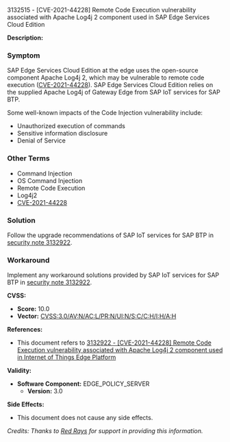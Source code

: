 3132515 - [CVE-2021-44228] Remote Code Execution vulnerability associated with Apache Log4j 2 component used in SAP Edge Services Cloud Edition

**Description:**

### Symptom

SAP Edge Services Cloud Edition at the edge uses the open-source component Apache Log4j 2, which may be vulnerable to remote code execution ([CVE-2021-44228](https://cve.mitre.org/cgi-bin/cvename.cgi?name=CVE-2021-44228)). SAP Edge Services Cloud Edition relies on the supplied Apache Log4j of Gateway Edge from SAP IoT services for SAP BTP.

Some well-known impacts of the Code Injection vulnerability include:
- Unauthorized execution of commands
- Sensitive information disclosure
- Denial of Service

### Other Terms

- Command Injection
- OS Command Injection
- Remote Code Execution
- Log4j2
- [CVE-2021-44228](https://cve.mitre.org/cgi-bin/cvename.cgi?name=CVE-2021-44228)

### Solution

Follow the upgrade recommendations of SAP IoT services for SAP BTP in [security note 3132922](https://me.sap.com/notes/3132922).

### Workaround

Implement any workaround solutions provided by SAP IoT services for SAP BTP in [security note 3132922](https://me.sap.com/notes/3132922).

**CVSS:**

- **Score:** 10.0
- **Vector:** [CVSS:3.0/AV:N/AC:L/PR:N/UI:N/S:C/C:H/I:H/A:H](https://www.first.org/cvss/calculator/3.0#CVSS:3.0/AV:N/AC:L/PR:N/UI:N/S:C/C:H/I:H/A:H)

**References:**

- This document refers to [3132922 - [CVE-2021-44228] Remote Code Execution vulnerability associated with Apache Log4j 2 component used in Internet of Things Edge Platform](https://me.sap.com/notes/3132922)

**Validity:**

- **Software Component:** EDGE_POLICY_SERVER
  - **Version:** 3.0

**Side Effects:**

- This document does not cause any side effects.

*Credits: Thanks to [Red Rays](https://redrays.io) for support in providing this information.*